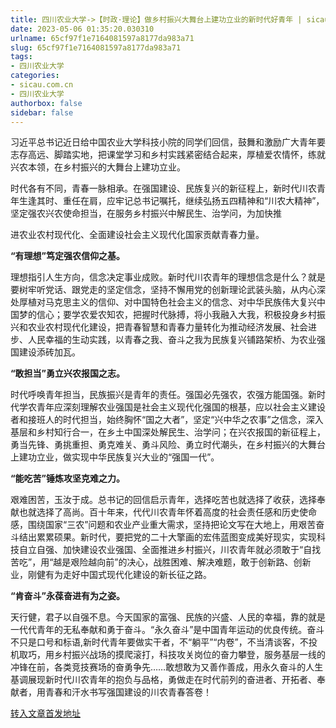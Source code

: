 ```yaml
---
title: 四川农业大学->【时政·理论】做乡村振兴大舞台上建功立业的新时代好青年 | sicau.com.cn
date: 2023-05-06 01:35:20.030310
urlname: 65cf97f1e7164081597a8177da983a71
slug: 65cf97f1e7164081597a8177da983a71
tags: 
- 四川农业大学
categories:
- sicau.com.cn
- 四川农业大学
authorbox: false
sidebar: false
---
```

习近平总书记近日给中国农业大学科技小院的同学们回信，鼓舞和激励广大青年要志存高远、脚踏实地，把课堂学习和乡村实践紧密结合起来，厚植爱农情怀，练就兴农本领，在乡村振兴的大舞台上建功立业。  

时代各有不同，青春一脉相承。在强国建设、民族复兴的新征程上，新时代川农青年生逢其时、重任在肩，应牢记总书记嘱托，继续弘扬五四精神和“川农大精神”，坚定强农兴农使命担当，在服务乡村振兴中解民生、治学问，为加快推
<!--more-->
进农业农村现代化、全面建设社会主义现代化国家贡献青春力量。

**“有理想”笃定强农信仰之基。**

理想指引人生方向，信念决定事业成败。新时代川农青年的理想信念是什么？就是要树牢听党话、跟党走的坚定信念，坚持不懈用党的创新理论武装头脑，从内心深处厚植对马克思主义的信仰、对中国特色社会主义的信念、对中华民族伟大复兴中国梦的信心；要学农爱农知农，把握时代脉搏，将小我融入大我，积极投身乡村振兴和农业农村现代化建设，把青春智慧和青春力量转化为推动经济发展、社会进步、人民幸福的生动实践，以青春之我、奋斗之我为民族复兴铺路架桥、为农业强国建设添砖加瓦。

**“敢担当”勇立兴农报国之志。**

时代呼唤青年担当，民族振兴是青年的责任。强国必先强农，农强方能国强。新时代学农青年应深刻理解农业强国是社会主义现代化强国的根基，应以社会主义建设者和接班人的时代担当，始终胸怀“国之大者”，坚定“兴中华之农事”之信念，深入基层和乡村知行合一，在乡土中国深处解民生、治学问；在兴农报国的新征程上，勇当先锋、勇挑重担、勇克难关、勇斗风险、勇立时代潮头，在乡村振兴的大舞台上建功立业，做实现中华民族复兴大业的“强国一代”。

**“能吃苦”锤炼攻坚克难之力。**

艰难困苦，玉汝于成。总书记的回信启示青年，选择吃苦也就选择了收获，选择奉献也就选择了高尚。百十年来，代代川农青年怀着高度的社会责任感和历史使命感，围绕国家“三农”问题和农业产业重大需求，坚持把论文写在大地上，用艰苦奋斗结出累累硕果。新时代，要把党的二十大擎画的宏伟蓝图变成美好现实，实现科技自立自强、加快建设农业强国、全面推进乡村振兴，川农青年就必须敢于“自找苦吃”，用“越是艰险越向前”的决心，战胜困难、解决难题，敢于创新路、创新业，刚健有为走好中国式现代化建设的新长征之路。

**“肯奋斗”永葆奋进有为之姿。**

天行健，君子以自强不息。今天国家的富强、民族的兴盛、人民的幸福，靠的就是一代代青年的无私奉献和勇于奋斗。“永久奋斗”是中国青年运动的优良传统。奋斗不只是口号和标语,新时代青年要做实干者，不“躺平”“内卷”，不当清谈客，不投机取巧，用乡村振兴战场的摸爬滚打，科技攻关岗位的奋力攀登，服务基层一线的冲锋在前，各类竞技赛场的奋勇争先……敢想敢为又善作善成，用永久奋斗的人生基调展现新时代川农青年的抱负与品格，勇做走在时代前列的奋进者、开拓者、奉献者，用青春和汗水书写强国建设的川农青春答卷！



[转入文章首发地址](https://news.sicau.edu.cn/info/1135/72100.htm)